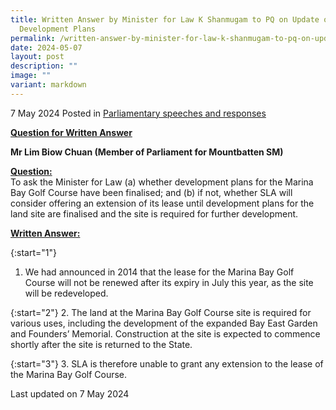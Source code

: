 ```yaml
---
title: Written Answer by Minister for Law K Shanmugam to PQ on Update on
  Development Plans
permalink: /written-answer-by-minister-for-law-k-shanmugam-to-pq-on-update-on-development-plans/
date: 2024-05-07
layout: post
description: ""
image: ""
variant: markdown
---
```

7 May 2024 Posted in [Parliamentary speeches and responses](/news/parliamentary-speeches) 

<b><u>Question for Written Answer</u></b>

<b>Mr Lim Biow Chuan (Member of Parliament for Mountbatten SM)</b>

<b><u>Question:</u></b>
<br>To ask the Minister for Law (a) whether development plans for the Marina Bay Golf Course have been finalised; and (b) if not, whether SLA will consider offering an extension of its lease until development plans for the land site are finalised and the site is required for further development.

<b><u>Written Answer:</u></b>

{:start="1"}
1.	We had announced in 2014 that the lease for the Marina Bay Golf Course will not be renewed after its expiry in July this year, as the site will be redeveloped.

{:start="2"}
2. The land at the Marina Bay Golf Course site is required for various uses, including the development of the expanded Bay East Garden and Founders’ Memorial. Construction at the site is expected to commence shortly after the site is returned to the State.

{:start="3"}
3. SLA is therefore unable to grant any extension to the lease of the Marina Bay Golf Course.

<p class="right-side-updated">Last updated on 7 May 2024</p>